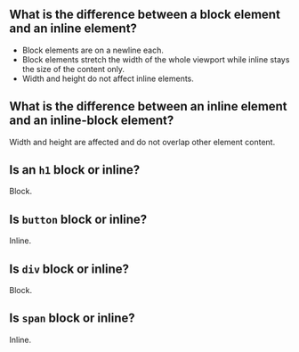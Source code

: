 ## What is the difference between a block element and an inline element?

* Block elements are on a newline each.
* Block elements stretch the width of the whole viewport while inline stays the size of the content only.
* Width and height do not affect inline elements.

## What is the difference between an inline element and an inline-block element?

Width and height are affected and do not overlap other element content.

## Is an `h1` block or inline?

Block.

## Is `button` block or inline?

Inline.

## Is `div` block or inline?

Block.

## Is `span` block or inline?

Inline.

